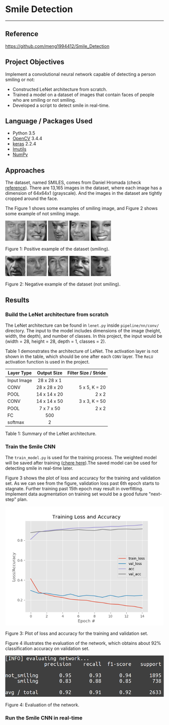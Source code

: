 # Smile Detection
---
## Reference
https://github.com/meng1994412/Smile_Detection

## Project Objectives
Implement a convolutional neural network capable of detecting a person smiling or not:
* Constructed LeNet architecture from scratch.
* Trained a model on a dataset of images that contain faces of people who are smiling or not smiling.
* Developed a script to detect smile in real-time.

## Language / Packages Used
* Python 3.5
* [OpenCV](https://docs.opencv.org/3.4.4/) 3.4.4
* [keras](https://keras.io/) 2.2.4
* [Imutils](https://github.com/jrosebr1/imutils)
* [NumPy](http://www.numpy.org/)

## Approaches
The dataset, named SMILES, comes from Daniel Hromada (check [reference](https://github.com/hromi/SMILEsmileD)). There are 13,165 images in the dataset, where each image has a dimension of 64x64x1 (grayscale). And the images in the dataset are tightly cropped around the face.

[//]: # (Image References)

[image1]: ./dataset/SMILEsmileD/SMILEs/positives/positives7/3.jpg
[image2]: ./dataset/SMILEsmileD/SMILEs/positives/positives7/6.jpg
[image3]: ./dataset/SMILEsmileD/SMILEs/positives/positives7/13.jpg
[image4]: ./dataset/SMILEsmileD/SMILEs/positives/positives7/15.jpg
[image5]: ./dataset/SMILEsmileD/SMILEs/positives/positives7/16.jpg
[image6]: ./dataset/SMILEsmileD/SMILEs/negatives/negatives7/4.jpg
[image7]: ./dataset/SMILEsmileD/SMILEs/negatives/negatives7/5.jpg
[image8]: ./dataset/SMILEsmileD/SMILEs/negatives/negatives7/7.jpg
[image9]: ./dataset/SMILEsmileD/SMILEs/negatives/negatives7/8.jpg
[image10]: ./dataset/SMILEsmileD/SMILEs/negatives/negatives7/9.jpg
[training-plot]: ./output/training_loss_and_accuracy_plot.png
[evaluation]: ./output/evaluation.png

The Figure 1 shows some examples of smiling image, and Figure 2 shows some example of not smiling image.

![alt text][image1]
![alt text][image2]
![alt text][image3]
![alt text][image4]
![alt text][image5]

Figure 1: Positive example of the dataset (smiling).

![alt text][image6]
![alt text][image7]
![alt text][image8]
![alt text][image9]
![alt text][image10]

Figure 2: Negative example of the dataset (not smiling).

## Results
### Build the LeNet architecture from scratch
The LeNet architecture can be found in `lenet.py` inside `pipeline/nn/conv/` directory. The input to the model includes dimensions of the image (height, width, the depth), and number of classes. In this project, the input would be (width = 28, height = 28, depth = 1, classes = 2).

Table 1 demonstrates the architecture of LeNet. The activation layer is not shown in the table, which should be one after each `CONV` layer. The `ReLU` activation function is used in the project.

| Layer Type  | Output Size  | Filter Size / Stride |
| ----------- | :----------: | -------------------: |
| Input Image | 28 x 28 x 1  |                      |
| CONV        | 28 x 28 x 20 |        5 x 5, K = 20 |
| POOL        | 14 x 14 x 20 |                2 x 2 |
| CONV        | 14 x 14 x 50 |        3 x 3, K = 50 |
| POOL        |  7 x 7 x 50  |                2 x 2 |
| FC          |     500      |                      |
| softmax     |      2       |                      |

Table 1: Summary of the LeNet architecture.

### Train the Smile CNN
The `train_model.py` is used for the training process. The weighted model will be saved after training ([chere here](https://github.com/meng1994412/Smile_Detection/blob/master/output/lenet.hdf5)).The saved model can be used for detecting smile in real-time later.

Figure 3 shows the plot of loss and accuracy for the training and validation set. As we can see from the figure, validation loss past 6th epoch starts to stagnate. Further training past 15th epoch may result in overfitting. Implement data augmentation on training set would be a good future "next-step" plan.

![alt text][training-plot]

Figure 3: Plot of loss and accuracy for the training and validation set.

Figure 4 illustrates the evaluation of the network, which obtains about 92% classification accuracy on validation set.

![alt text][evaluation]

Figure 4: Evaluation of the network.

### Run the Smile CNN in real-time

